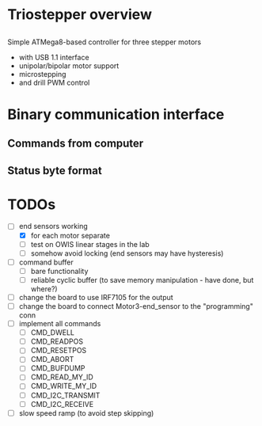# Triostepper overview
## 
Simple ATMega8-based controller for three stepper motors
* with USB 1.1 interface
* unipolar/bipolar motor support
* microstepping 
* and drill PWM control


# Binary communication interface
## Commands from computer
## Status byte format

# TODOs
 * [ ] end sensors working
   * [x] for each motor separate
   * [ ] test on OWIS linear stages in the lab
   * [ ] somehow avoid locking (end sensors may have hysteresis)
 * [ ] command buffer
   * [ ] bare functionality
   * [ ] reliable cyclic buffer (to save memory manipulation - have done, but where?)
 * [ ] change the board to use IRF7105 for the output
 * [ ] change the board to connect Motor3-end_sensor to the "programming" conn
 * [ ] implement all commands
   * [ ] CMD_DWELL 	
   * [ ] CMD_READPOS 
   * [ ] CMD_RESETPOS
   * [ ] CMD_ABORT 	
   * [ ] CMD_BUFDUMP 	
   * [ ] CMD_READ_MY_ID 
   * [ ] CMD_WRITE_MY_ID
   * [ ] CMD_I2C_TRANSMIT
   * [ ] CMD_I2C_RECEIVE
 * [ ] slow speed ramp (to avoid step skipping)

